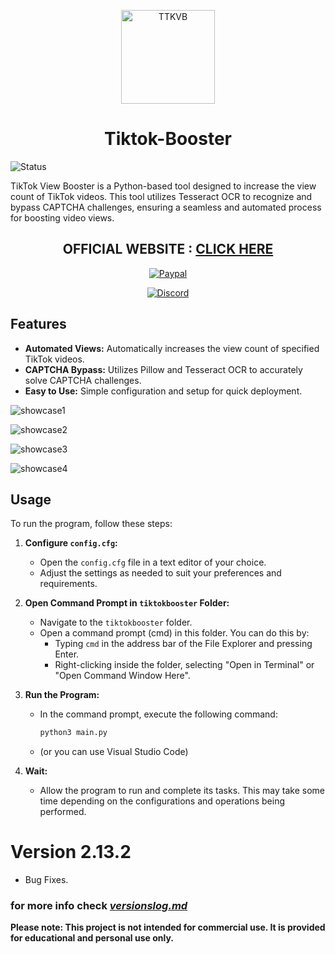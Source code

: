 <p align="center"><a href="https://github.com/Sneezedip/Tiktok-Booster"><img src="https://static.vecteezy.com/system/resources/previews/024/273/794/non_2x/tiktok-logo-transparent-free-png.png" alt="TTKVB" height="150"/></a></p>
<h1 align="center">Tiktok-Booster</h1>

![Status](https://img.shields.io/badge/AUTO%20CAPTCHA%20BYPASS-NOT%20WORKING-yellow?style=for-the-badge)

TikTok View Booster is a Python-based tool designed to increase the view count of TikTok videos. This tool utilizes Tesseract OCR to recognize and bypass CAPTCHA challenges, ensuring a seamless and automated process for boosting video views.

<div align="center">

## OFFICIAL WEBSITE : [CLICK HERE](https://tiktokbooster.online)

[![Paypal](https://img.shields.io/badge/PayPal-Donate-blue.svg?logo=PayPal)](https://paypal.me/sneezedip)

[![Discord](https://img.shields.io/discord/1107726482224197642?label=discord&color=9089DA&logo=discord&style=for-the-badge)](https://discord.gg/nAa5PyxubF)

</div>

## Features

- **Automated Views:** Automatically increases the view count of specified TikTok videos.
- **CAPTCHA Bypass:** Utilizes Pillow and Tesseract OCR to accurately solve CAPTCHA challenges.
- **Easy to Use:** Simple configuration and setup for quick deployment.

![showcase1](SHOWCASE/showcase1.png)

![showcase2](SHOWCASE/showcase2.png)

![showcase3](SHOWCASE/showcase3.png)

![showcase4](SHOWCASE/showcase4.png)

## Usage

To run the program, follow these steps:

1. **Configure `config.cfg`:**
   - Open the `config.cfg` file in a text editor of your choice.
   - Adjust the settings as needed to suit your preferences and requirements.

2. **Open Command Prompt in `tiktokbooster` Folder:**
   - Navigate to the `tiktokbooster` folder.
   - Open a command prompt (cmd) in this folder. You can do this by:
     - Typing `cmd` in the address bar of the File Explorer and pressing Enter.
     - Right-clicking inside the folder, selecting "Open in Terminal" or "Open Command Window Here".

3. **Run the Program:**
   - In the command prompt, execute the following command:
     ```sh
     python3 main.py
     ```
   - (or you can use Visual Studio Code)

4. **Wait:**
   - Allow the program to run and complete its tasks. This may take some time depending on the configurations and operations being performed.

# Version 2.13.2
   - Bug Fixes.
      
      
### for more info check [*versionslog.md*](https://github.com/Sneezedip/Tiktok-Booster/blob/main/versionslog.MD)

**Please note: This project is not intended for commercial use. It is provided for educational and personal use only.**
